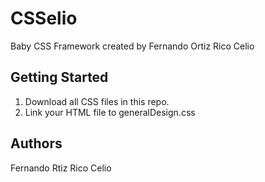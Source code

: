 # CSSelio
Baby CSS Framework created by Fernando Ortiz Rico Celio

## Getting Started
1. Download all CSS files in this repo.
2. Link your HTML file to generalDesign.css

## Authors
Fernando Rtiz Rico Celio
